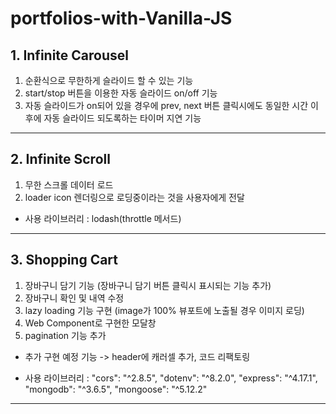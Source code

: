 # portfolios-with-Vanilla-JS

## 1. Infinite Carousel

1. 순환식으로 무한하게 슬라이드 할 수 있는 기능
2. start/stop 버튼을 이용한 자동 슬라이드 on/off 기능
3. 자동 슬라이드가 on되어 있을 경우에 prev, next 버튼 클릭시에도 동일한 시간 이후에 자동 슬라이드 되도록하는 타이머 지연 기능

---

## 2. Infinite Scroll

1. 무한 스크롤 데이터 로드
2. loader icon 렌더링으로 로딩중이라는 것을 사용자에게 전달

- 사용 라이브러리 :
  lodash(throttle 메서드)

---

## 3. Shopping Cart

1. 장바구니 담기 기능 (장바구니 담기 버튼 클릭시 표시되는 기능 추가)
2. 장바구니 확인 및 내역 수정
3. lazy loading 기능 구현 (image가 100% 뷰포트에 노출될 경우 이미지 로딩)
4. Web Component로 구현한 모달창
5. pagination 기능 추가

- 추가 구현 예정 기능 -> header에 캐러셀 추가, 코드 리팩토링

* 사용 라이브러리 :
  "cors": "^2.8.5",
  "dotenv": "^8.2.0",
  "express": "^4.17.1",
  "mongodb": "^3.6.5",
  "mongoose": "^5.12.2"

---
